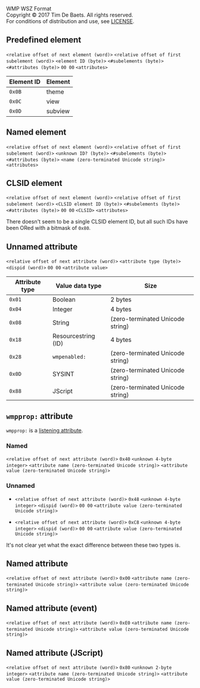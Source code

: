 WMP WSZ Format  
Copyright © 2017 Tim De Baets. All rights reserved.  
For conditions of distribution and use, see [LICENSE](LICENSE).  

Predefined element
------------------

`<relative offset of next element (word)>` `<relative offset of first subelement (word)>` `<element ID (byte)>` `<#subelements (byte)>` `<#attributes (byte)>` `00 00` `<attributes>`

| Element ID  | Element |
| ----------- | ------- |
| `0x0B`      | theme   |
| `0x0C`      | view    |
| `0x0D`      | subview |

Named element
-------------

`<relative offset of next element (word)>` `<relative offset of first subelement (word)>` `<unknown ID? (byte)>` `<#subelements (byte)>` `<#attributes (byte)>` `<name (zero-terminated Unicode string)>` `<attributes>`

CLSID element
-------------

`<relative offset of next element (word)>` `<relative offset of first subelement (word)>` `<CLSID element ID (byte)>` `<#subelements (byte)>` `<#attributes (byte)>` `00 00` `<CLSID>` `<attributes>`

There doesn't seem to be a single CLSID element ID, but all such IDs have been ORed with a bitmask of `0x80`.

Unnamed attribute
-----------------

`<relative offset of next attribute (word)>` `<attribute type (byte)>` `<dispid (word)>` `00 00` `<attribute value>`

| Attribute type  | Value data type     | Size
| --------------- | ------------------- | ----
| `0x01`          | Boolean             | 2 bytes
| `0x04`          | Integer             | 4 bytes
| `0x08`          | String              | (zero-terminated Unicode string)
| `0x18`          | Resourcestring (ID) | 4 bytes
| `0x28`          | `wmpenabled:`       | (zero-terminated Unicode string)
| `0x0D`          | SYSINT              | (zero-terminated Unicode string)
| `0x88`          | JScript             | (zero-terminated Unicode string)

`wmpprop:` attribute
--------------------

`wmpprop:` is a [listening attribute](https://msdn.microsoft.com/en-us/library/windows/desktop/dd563797(v=vs.85).aspx).

### Named

`<relative offset of next attribute (word)>` `0x40` `<unknown 4-byte integer>` `<attribute name (zero-terminated Unicode string)>` `<attribute value (zero-terminated Unicode string)>`

### Unnamed

* `<relative offset of next attribute (word)>` `0x48` `<unknown 4-byte integer>` `<dispid (word)>` `00 00` `<attribute value (zero-terminated Unicode string)>`

* `<relative offset of next attribute (word)>` `0xC8` `<unknown 4-byte integer>` `<dispid (word)>` `00 00` `<attribute value (zero-terminated Unicode string)>`

It's not clear yet what the exact difference between these two types is.

Named attribute
---------------

`<relative offset of next attribute (word)>` `0x00` `<attribute name (zero-terminated Unicode string)>` `<attribute value (zero-terminated Unicode string)>`

Named attribute (event)
-----------------------

`<relative offset of next attribute (word)>` `0xE0` `<attribute name (zero-terminated Unicode string)>` `<attribute value (zero-terminated Unicode string)>`

Named attribute (JScript)
-------------------------------------------

`<relative offset of next attribute (word)>` `0x80` `<unknown 2-byte integer>` `<attribute name (zero-terminated Unicode string)>` `<attribute value (zero-terminated Unicode string)>`
